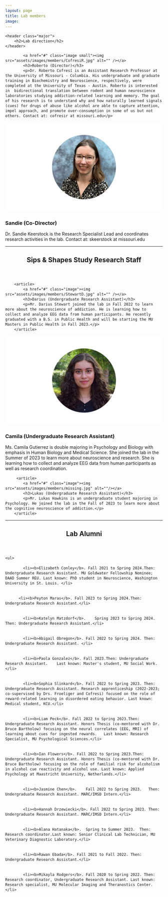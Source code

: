 ```yaml
---
layout: page
title: Lab members
image: 
---
```

<section>

	<header class="major">
		<h2>Lab direction</h2>
	</header>
	
	
<div class="posts">

		
<article>

			<a href="#" class="image small"><img src="assets/images/members/CofresiR.jpg" alt="" /></a>
			<h3>Roberto (Director)</h3>
			<p>Dr. Roberto Cofresí is an Assistant Research Professor at the University of Missouri - Columbia. His undergraduate and graduate training in Biochemistry and Neuroscience, respectively, were completed at the University of Texas - Austin. Roberto is interested in  bidirectional translation between rodent and human neuroscience laboratories studying addiction-related learning and memory. The goal of his research is to understand why and how naturally learned signals (cues) for drugs of abuse like alcohol are able to capture attention, impel approach, and promote over-consumption in some of us but not others. Contact at: cofresir at missouri.edu</p>

</article>


<article>
			<a href="#" class="image"><img src="assets/images/members/KeerstockS.jpg" alt="" /></a>
			<h3>Sandie (Co-Director)</h3>
			<p>Dr. Sandie Keerstock is the Research Specialist Lead and coordinates research activities in the lab. Contact at: skeerstock at missouri.edu</p>

</article>

</div>


</section>
		


<hr class="major" />		
		
		
<section>
	<header class="major">
		<h2>Sips & Shapes Study Research Staff </h2>
	</header>
	
<div class="posts">
	
		<article>
			<a href="#" class="image"><img src="assets/images/members/StewartD.jpg" alt="" /></a>
			<h3>Darius (Undergraduate Research Assistant)</h3>
			<p>Mr. Darius Stewart joined the lab in Fall 2022 to learn more about the neuroscience of addiction. He is learning how to collect and analyze EEG data from human participants. He recently graduated with a B.S. in Public Health and will be starting the MU Masters in Public Health in Fall 2023.</p>
		</article>


  <article>
			<a href="#" class="image"><img src="assets/images/members/GutierrezC.jpg" alt=""/></a>
			<h3>Camila (Undergraduate Research Assistant)</h3>
			<p>Ms. Camila Gutierrez is double majoring in Psychology and Biology with emphasis in Human Biology and Medical Science. She joined the lab in the Summer of 2023 to learn more about neuroscience and research. She is learning how to collect and analyze EEG data from human participants as well as research coordination.</p>
		</article>
	
  
		 <article>
			<a href="#" class="image"><img src="assets/images/members/missing.jpg" alt=""/></a>
			<h3>Lukas (Undergraduate Research Assistant)</h3>
			<p>Mr. Lukas Hawkins is an undergraduate student majoring in Psychology. He joined the lab in the Fall of 2023 to learn more about the cognitive neuroscience of addiction.</p>
		</article>
			
		

</div>
</section>



<hr class="major" />

		
<section>
	<header class="major">
		<h2>Lab Alumni </h2>
	</header>
	
	<ul>

			<li><b>Elizabeth Conley</b>. Fall 2021 to Spring 2024.Then: Undergraduate Research Assistant. MU Goldwater Fellowship Nominee; DAAD Summer REU. Last known: PhD student in Neuroscience, Washington University in St. Louis. </li>
		
		
		  <li><b>Peyton Maras</b>. Fall 2023 to Spring 2024.Then: Undergraduate Research Assistant.</li>
		
			
			<li><b>Katelyn Matzdorf</b>.	Spring 2023 to Spring 2024.	Then: Undergraduate Research Assistant.</li>
			
		
			<li><b>Abigail Obregon</b>.	Fall 2022 to Spring 2024. Then: Undergraduate Research Assistant. </li>
			
		
			<li><b>Paola Gonzalez</b>. Fall 2023.Then: Undergraduate Research Assistant.	Last known: Master's student, MU Social Work.</li>
			
					
			<li><b>Sophia Slinkard</b>. Fall 2022 to Spring 2023. Then: Undergraduate Research Assistant. Research apprenticeship (2022-2023; co-supervised by Drs. Froeliger and Cofresi) focused on the role of reward-related learning in disordered eating behavior. Last known: Medical student, KCU.</li>
			
			
			<li><b>Liam Peck</b>. Fall 2022 to Spring 2023.Then: Undergraduate Research Assistant. Honors Thesis (co-mentored with Dr. Bruce Bartholow) focusing on the neural correlates (EEG, MRI) of learning about cues for ingested rewards.	Last known: Research Specialist, MU Psychological Sciences.</li>
			
			
			<li><b>Ian Flowers</b>.	Fall 2022 to Spring 2023.Then: Undergraduate Research Assistant. Honors Thesis (co-mentored with Dr. Bruce Bartholow) focusing on the role of familial risk for alcoholism in alcohol cue reactivity and alcohol use. Last known: Applied Psychology at Maastricht University, Netherlands.</li>
			
			
			<li><b>Jasmine Chen</b>.	Fall 2022 to Spring 2023.	Then: Undergraduate Research Assistant. MARC/IMSD Intern.</li>
			
			
			<li><b>Hannah Drzewiecki</b>. Fall 2022 to Spring 2023. Then: Undergraduate Research Assistant. MARC/IMSD Intern.</li>
			
			
			<li><b>Alana Hatanaka</b>.	Spring to Summer 2023.	Then: Research coordinator.Last known: Senior Clinical Lab Technician, MU Veterinary Diagnostic Laboratory.</li>
			
			
			<li><b>Rawan Ebada</b>.	Fall 2021 to Fall 2022.	Then: Undergraduate Research Assistant.</li>
			
			
			<li><b>Mikayla Rodgers</b>. Fall 2020 to Spring 2022. Then: Research coordinator, Undergraduate Research Assistant. Last known: Research specialist, MU Molecular Imaging and Theranostics Center.</li>
			
</ul>

</section>


